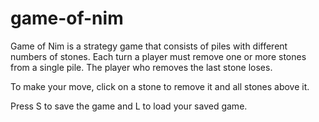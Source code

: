 # game-of-nim
Game of Nim is a strategy game that consists of piles with different
numbers of stones. Each turn a player must remove one or more stones 
from a single pile. The player who removes the last stone loses.

To make your move, click on a stone to remove it and all stones above it.

Press S to save the game and L to load your saved game.
